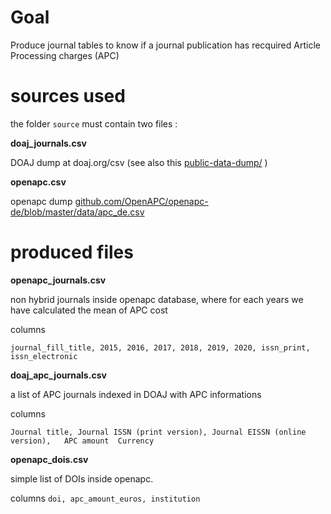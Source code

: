 # Goal

Produce journal tables to know if a journal publication has recquired Article Processing charges (APC)


# sources used

the folder `source` must contain two files : 

**doaj_journals.csv**

DOAJ dump at  doaj.org/csv
(see also this [public-data-dump/](https://doaj.org/docs/public-data-dump/) )

**openapc.csv**

openapc dump
[github.com/OpenAPC/openapc-de/blob/master/data/apc_de.csv](https://github.com/OpenAPC/openapc-de/blob/master/data/apc_de.csv)


# produced files

**openapc_journals.csv**

non hybrid journals inside openapc database, where for each years we have calculated the mean of APC cost

columns

`journal_fill_title, 2015, 2016, 2017, 2018, 2019, 2020, issn_print, issn_electronic`



**doaj_apc_journals.csv**

a list of APC journals indexed in  DOAJ with APC informations

columns

`Journal title, Journal ISSN (print version), Journal EISSN (online version),	APC amount	Currency`



**openapc_dois.csv**

simple list of DOIs inside openapc.

columns
`doi, apc_amount_euros, institution`


